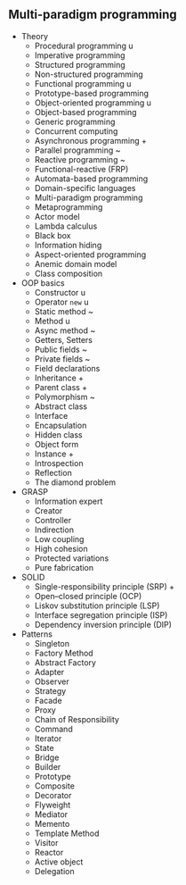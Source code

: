 ## Multi-paradigm programming

- Theory
  - Procedural programming u
  - Imperative programming
  - Structured programming
  - Non-structured programming
  - Functional programming u
  - Prototype-based programming
  - Object-oriented programming u
  - Object-based programming
  - Generic programming
  - Concurrent computing
  - Asynchronous programming +
  - Parallel programming ~
  - Reactive programming ~
  - Functional-reactive (FRP)
  - Automata-based programming
  - Domain-specific languages
  - Multi-paradigm programming
  - Metaprogramming
  - Actor model
  - Lambda calculus
  - Black box
  - Information hiding
  - Aspect-oriented programming
  - Anemic domain model
  - Class composition
- OOP basics
  - Constructor u
  - Operator `new` u
  - Static method ~
  - Method u
  - Async method ~
  - Getters, Setters
  - Public fields ~
  - Private fields ~
  - Field declarations
  - Inheritance +
  - Parent class +
  - Polymorphism ~
  - Abstract class
  - Interface
  - Encapsulation
  - Hidden class
  - Object form
  - Instance +
  - Introspection
  - Reflection
  - The diamond problem
- GRASP
  - Information expert
  - Creator
  - Controller
  - Indirection
  - Low coupling
  - High cohesion
  - Protected variations
  - Pure fabrication
- SOLID
  - Single-responsibility principle (SRP) +
  - Open–closed principle (OCP)
  - Liskov substitution principle (LSP)
  - Interface segregation principle (ISP)
  - Dependency inversion principle (DIP)
- Patterns
  - Singleton
  - Factory Method
  - Abstract Factory
  - Adapter
  - Observer
  - Strategy
  - Facade
  - Proxy
  - Chain of Responsibility
  - Command
  - Iterator
  - State
  - Bridge
  - Builder
  - Prototype
  - Composite
  - Decorator
  - Flyweight
  - Mediator
  - Memento
  - Template Method
  - Visitor
  - Reactor
  - Active object
  - Delegation
